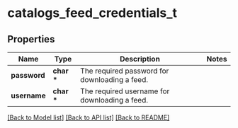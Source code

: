 # catalogs_feed_credentials_t

## Properties
Name | Type | Description | Notes
------------ | ------------- | ------------- | -------------
**password** | **char \*** | The required password for downloading a feed. | 
**username** | **char \*** | The required username for downloading a feed. | 

[[Back to Model list]](../README.md#documentation-for-models) [[Back to API list]](../README.md#documentation-for-api-endpoints) [[Back to README]](../README.md)


